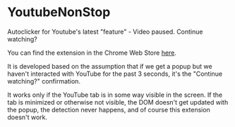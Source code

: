 # YoutubeNonStop
Autoclicker for Youtube's latest "feature" - Video paused. Continue watching?

You can find the extension in the Chrome Web Store <a href="https://chrome.google.com/webstore/detail/youtube-nonstop/nlkaejimjacpillmajjnopmpbkbnocid" target="_blank">here</a>.

It is developed based on the assumption that if we get a popup but we haven't interacted with YouTube for the past 3 seconds, it's the "Continue watching?" confirmation.

It works only if the YouTube tab is in some way visible in the screen. If the tab is minimized or otherwise not visible, the DOM doesn't get updated with the popup, the detection never happens, and of course this extension doesn't work.
